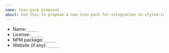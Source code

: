 ```yaml
---
name: Icon pack proposal
about: Use this to propose a new icon pack for integration in styled-icons
---
```


- Name: `_____`
- License: `_____`
- NPM package: `_____`
- Website (if any): `_____`
